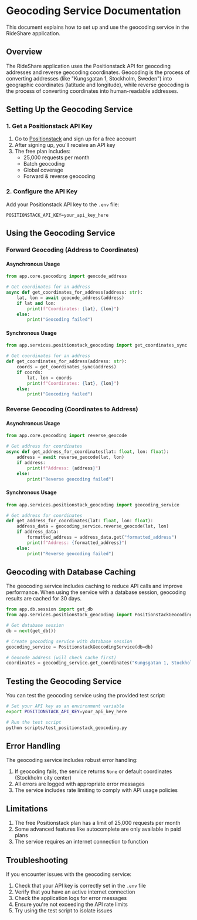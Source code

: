 # Geocoding Service Documentation

This document explains how to set up and use the geocoding service in the RideShare application.

## Overview

The RideShare application uses the Positionstack API for geocoding addresses and reverse geocoding coordinates. Geocoding is the process of converting addresses (like "Kungsgatan 1, Stockholm, Sweden") into geographic coordinates (latitude and longitude), while reverse geocoding is the process of converting coordinates into human-readable addresses.

## Setting Up the Geocoding Service

### 1. Get a Positionstack API Key

1. Go to [Positionstack](https://positionstack.com/) and sign up for a free account
2. After signing up, you'll receive an API key
3. The free plan includes:
   - 25,000 requests per month
   - Batch geocoding
   - Global coverage
   - Forward & reverse geocoding

### 2. Configure the API Key

Add your Positionstack API key to the `.env` file:

```
POSITIONSTACK_API_KEY=your_api_key_here
```

## Using the Geocoding Service

### Forward Geocoding (Address to Coordinates)

#### Asynchronous Usage

```python
from app.core.geocoding import geocode_address

# Get coordinates for an address
async def get_coordinates_for_address(address: str):
    lat, lon = await geocode_address(address)
    if lat and lon:
        print(f"Coordinates: {lat}, {lon}")
    else:
        print("Geocoding failed")
```

#### Synchronous Usage

```python
from app.services.positionstack_geocoding import get_coordinates_sync

# Get coordinates for an address
def get_coordinates_for_address(address: str):
    coords = get_coordinates_sync(address)
    if coords:
        lat, lon = coords
        print(f"Coordinates: {lat}, {lon}")
    else:
        print("Geocoding failed")
```

### Reverse Geocoding (Coordinates to Address)

#### Asynchronous Usage

```python
from app.core.geocoding import reverse_geocode

# Get address for coordinates
async def get_address_for_coordinates(lat: float, lon: float):
    address = await reverse_geocode(lat, lon)
    if address:
        print(f"Address: {address}")
    else:
        print("Reverse geocoding failed")
```

#### Synchronous Usage

```python
from app.services.positionstack_geocoding import geocoding_service

# Get address for coordinates
def get_address_for_coordinates(lat: float, lon: float):
    address_data = geocoding_service.reverse_geocode(lat, lon)
    if address_data:
        formatted_address = address_data.get("formatted_address")
        print(f"Address: {formatted_address}")
    else:
        print("Reverse geocoding failed")
```

## Geocoding with Database Caching

The geocoding service includes caching to reduce API calls and improve performance. When using the service with a database session, geocoding results are cached for 30 days.

```python
from app.db.session import get_db
from app.services.positionstack_geocoding import PositionstackGeocodingService

# Get database session
db = next(get_db())

# Create geocoding service with database session
geocoding_service = PositionstackGeocodingService(db=db)

# Geocode address (will check cache first)
coordinates = geocoding_service.get_coordinates("Kungsgatan 1, Stockholm, Sweden")
```

## Testing the Geocoding Service

You can test the geocoding service using the provided test script:

```bash
# Set your API key as an environment variable
export POSITIONSTACK_API_KEY=your_api_key_here

# Run the test script
python scripts/test_positionstack_geocoding.py
```

## Error Handling

The geocoding service includes robust error handling:

1. If geocoding fails, the service returns `None` or default coordinates (Stockholm city center)
2. All errors are logged with appropriate error messages
3. The service includes rate limiting to comply with API usage policies

## Limitations

1. The free Positionstack plan has a limit of 25,000 requests per month
2. Some advanced features like autocomplete are only available in paid plans
3. The service requires an internet connection to function

## Troubleshooting

If you encounter issues with the geocoding service:

1. Check that your API key is correctly set in the `.env` file
2. Verify that you have an active internet connection
3. Check the application logs for error messages
4. Ensure you're not exceeding the API rate limits
5. Try using the test script to isolate issues
